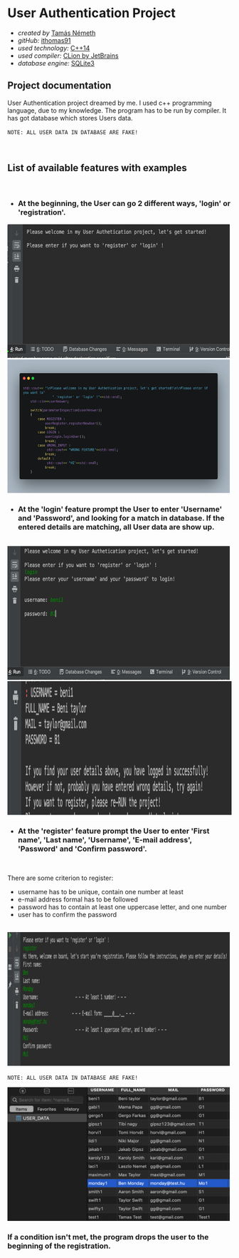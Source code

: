 # User Authentication Project <br/>

- _created by_ [Tamás Németh](https://www.linkedin.com/in/tam%C3%A1s-n%C3%A9meth-793459161/) <br/>
- _gitHub:_ [ithomas91](https://github.com/ithomas91) <br/>
- _used technology:_ [C++14](https://en.wikipedia.org/wiki/C%2B%2B14) <br/>
- _used compiler:_ [CLion by JetBrains](https://www.jetbrains.com/clion/download) <br/>
- _database engine:_ [SQLite3](https://www.sqlite.org/index.html) <br/>

## Project documentation <br/>

User Authentication project dreamed by me. I used c++ programming language, due to my knowledge.
The program has to be run by compiler. It has got database which stores Users data.
<br/>

`NOTE: ALL USER DATA IN DATABASE ARE FAKE!`

<br/>

## List of available features with examples

<br/>

- ### At the beginning, the User can go 2 different ways, 'login' or 'registration'.<br/>

<img src="img/firstpage.png" alt="firstpage" width="500" height="300">
<img src="img/mainSwitchCase.png" alt="main" width="500" height="300"> 
 
 <br/>
  
- ### At the 'login' feature prompt the User to enter 'Username' and 'Password', and looking for a match in database. If the entered details are matching, all User data are show up.

<br/>

<img src="img/login.png" alt="login" width="500" height="300">
<img src="img/loggedin.png" alt="loggedin" width="700" height="300">
<br/>

- ### At the 'register' feature prompt the User to enter 'First name', 'Last name', 'Username', 'E-mail address', 'Password' and 'Confirm password'.

<br/>

There are some criterion to register:<br/>

- username has to be unique, contain one number at least<br/>
- e-mail address formal has to be followed<br/>
- password has to contain at least one uppercase letter, and one number<br/>
- user has to confirm the password<br/>
<br/>

<img src="img/register.png" alt="register" width="500" height="300">

`NOTE: ALL USER DATA IN DATABASE ARE FAKE!`<br/>

<img src="img/database.png" alt="database" width="500" height="300">
<br/>

### If a condition isn't met, the program drops the user to the beginning of the registration.
<br/>
